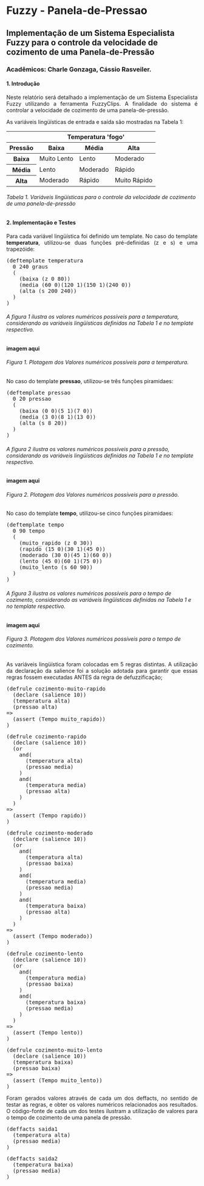 # Fuzzy - Panela-de-Pressao

## Implementação de um Sistema Especialista Fuzzy para o controle da velocidade de cozimento de uma Panela-de-Pressão
### Acadêmicos: Charle Gonzaga, Cássio Rasveiler.

#### 1. Introdução
<p align="justify">
Neste relatório será detalhado a implementação de um Sistema Especialista Fuzzy utilizando a
ferramenta FuzzyClips. A finalidade do sistema é controlar a velocidade de cozimento de uma panela-de-pressão.
</p>
<p align="justify">
As variáveis lingüísticas de entrada e saída são mostradas na Tabela 1:
</p>

<table>
  <thead>
    <tr>
      <th></th>
      <th colspan='3'>Temperatura 'fogo'</th>
    </tr>
    <tr>
      <th>Pressão</th>
      <th>Baixa</th>
      <th>Média</th>
      <th>Alta</th>
    </tr>
  </thead>
  <tbody>
    <tr>
      <th>Baixa</th>
      <td>Muito Lento</td>
      <td>Lento</td>
      <td>Moderado</td>
    </tr>
    <tr>
      <th>Média</th>
      <td>Lento</td>
      <td>Moderado</td>
      <td>Rápido</td>
    </tr>
    <tr>
      <th>Alta</th>
      <td>Moderado</td>
      <td>Rápido</td>
      <td>Muito Rápido</td>
    </tr>
  </tbody>
</table>

###### *Tabela 1. Variáveis lingüísticas para o controle da velocidade de cozimento de uma panela-de-pressão*

#### 2. Implementação e Testes
<p align="justify">
Para cada variável lingüística foi definido um template. No caso do template <b>temperatura</b>, utilizou-se
duas funções pré-definidas (z e s) e uma trapezóide:
</p>
<pre>
(deftemplate temperatura
  0 240 graus
  (
    (baixa (z 0 80))
    (media (60 0)(120 1)(150 1)(240 0))
    (alta (s 200 240))
  )
)
</pre>

###### *A figura 1 ilustra os valores numéricos possíveis para a temperatura, considerando as variáveis lingüísticas definidas na Tabela 1 e no template respectivo.*

#### imagem aqui

###### *Figura 1. Plotagem dos Valores numéricos possíveis para a temperatura.*

<p align="justify">
No caso do template <b>pressao</b>, utilizou-se
três funções piramidaes:
</p>
<pre>
(deftemplate pressao
  0 20 pressao 
  (
    (baixa (0 0)(5 1)(7 0))
    (media (3 0)(8 1)(13 0))
    (alta (s 8 20))
  )
)
</pre>

###### *A figura 2 ilustra os valores numéricos possíveis para a pressão, considerando as variáveis lingüísticas definidas na Tabela 1 e no template respectivo.*

#### imagem aqui

###### *Figura 2. Plotagem dos Valores numéricos possíveis para a pressão.*

<p align="justify">
No caso do template <b>tempo</b>, utilizou-se
cinco funções piramidaes:
</p>
<pre>
(deftemplate tempo
  0 90 tempo 
  (
    (muito_rapido (z 0 30))
    (rapido (15 0)(30 1)(45 0))
    (moderado (30 0)(45 1)(60 0))
    (lento (45 0)(60 1)(75 0))
    (muito_lento (s 60 90))
  )
)
</pre>

###### *A figura 3 ilustra os valores numéricos possíveis para o tempo de cozimento, considerando as variáveis lingüísticas definidas na Tabela 1 e no template respectivo.*

#### imagem aqui

###### *Figura 3. Plotagem dos Valores numéricos possíveis para o tempo de cozimento.*

<p align="justify">
As variáveis lingüística foram colocadas em 5 regras distintas. A utilização da declaração da salience foi a solução adotada para garantir que essas regras fossem executadas ANTES da regra de defuzzificação;
</p>

<pre>
(defrule cozimento-muito-rapido
  (declare (salience 10))
  (temperatura alta)
  (pressao alta)
=>
  (assert (Tempo muito_rapido))
)
</pre>

<pre>
(defrule cozimento-rapido
  (declare (salience 10))
  (or 
    and(
      (temperatura alta)
      (pressao media)
    )
    and(
      (temperatura media)
      (pressao alta)
    )
  )
=>
  (assert (Tempo rapido))
)
</pre>

<pre>
(defrule cozimento-moderado
  (declare (salience 10))
  (or 
    and(
      (temperatura alta)
      (pressao baixa)
    )
    and(
      (temperatura media)
      (pressao media)
    )
    and(
      (temperatura baixa)
      (pressao alta)
    )
  )
=>
  (assert (Tempo moderado))
)
</pre>

<pre>
(defrule cozimento-lento
  (declare (salience 10))
  (or 
    and(
      (temperatura media)
      (pressao baixa)
    )
    and(
      (temperatura baixa)
      (pressao media)
    )
  )
=>
  (assert (Tempo lento))
)
</pre>

<pre>
(defrule cozimento-muito-lento
  (declare (salience 10))
  (temperatura baixa)
  (pressao baixa)
=>
  (assert (Tempo muito_lento))
)
</pre>

<p align="justify">
Foram gerados valores através de cada um dos deffacts, no sentido de testar as regras, e obter os valores
numéricos relacionados aos resultados. O código-fonte de cada um dos testes ilustram a utilização de valores para o tempo de cozimento de uma panela de pressão.
</pre>

<pre>
(deffacts saida1
  (temperatura alta)
  (pressao media)
)
</pre>

<pre>
(deffacts saida2
  (temperatura baixa)
  (pressao media)
)
</pre>
